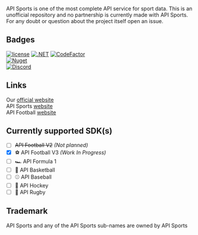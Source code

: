 API Sports is one of the most complete API service for sport data.
This is an unofficial repository and no partnership is currently made with API Sports.
For any doubt or question about the project itself open an issue.

## Badges
[![license](https://img.shields.io/badge/license-MIT-orange.svg?style=flat-square)](https://github.com/fabricatorsltd/api-sports/blob/master/LICENSE) 
[![.NET](https://img.shields.io/badge/Standard-blue.svg?logo=.net&style=flat-square)](https://docs.microsoft.com/it-it/dotnet/standard/net-standard) 
[![CodeFactor](https://img.shields.io/codefactor/grade/github/fabricatorsltd/api-sports?logo=codefactor&style=flat-square)](https://www.codefactor.io/repository/github/fabricatorsltd/api-sports) \
[![Nuget](https://img.shields.io/nuget/v/Fabricators.APISports.Football?label=%20&logo=nuget&style=flat-square)](https://www.nuget.org/packages/Fabricators.APISports.Football/) \
[![Discord](https://img.shields.io/discord/678544016333078560?label=Discord&logo=discord&logoColor=white&style=flat-square)](https://ds.unifiedban.solutions/) 

## Links
Our [official website](https://fabricators.ltd/?ref=github)\
API Sports [website](https://api-sports.io/?ref=fabricatorsltd)\
API Football [website](https://api-football.com/?ref=fabricatorsltd)

## Currently supported SDK(s)
- [ ] ~~API Football V2~~ *(Not planned)*
- [x] ⚽ API Football V3 *(Work In Progress)*
- [ ] 🏎 API Formula 1
- [ ] 🏀 API Basketball
- [ ] ⚾ API Baseball
- [ ] 🏒 API Hockey
- [ ] 🏉 API Rugby

## Trademark
API Sports and any of the API Sports sub-names are owned by API Sports
